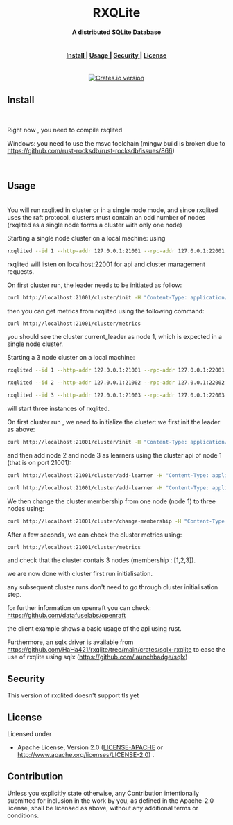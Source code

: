 <h1 align="center">RXQLite</h1>
<div align="center">
 <strong>
   A distributed SQLite Database
 </strong>
</div>
<br />


<div align="center">
  <h4>
    <a href="#install">
      Install
    </a>
    <span> | </span>
    <a href="#usage">
      Usage
    </a>
    <span> | </span>
    <a href="#security">
      Security
    </a>
    <span> | </span>
    <a href="#license">
      License
    </a>
  </h4>
</div>

<br />

<div align="center">
  
  <!-- Version -->
  <a href="https://crates.io/crates/rxqlite">
    <img src="https://img.shields.io/crates/v/rxqlite.svg?style=flat-square"
    alt="Crates.io version" /></a>
  
</div>

## Install

<br />

Right now , you need to compile rsqlited

Windows: you need to use the msvc toolchain (mingw build is broken due to https://github.com/rust-rocksdb/rust-rocksdb/issues/866)

<br />

## Usage

<br />
You will run rxqlited in cluster or in a single node mode, and since rxqlited uses the raft protocol, 
clusters must contain an odd number of nodes (rxqlited as a single node forms a cluster with only one node)

Starting a single node cluster on a local machine:
using
```bash
rxqlited --id 1 --http-addr 127.0.0.1:21001 --rpc-addr 127.0.0.1:22001
```

rxqlited will listen on localhost:22001 for api and cluster management requests.

On first cluster run, the leader needs to be initiated as follow:

```bash
curl http://localhost:21001/cluster/init -H "Content-Type: application/json" -d '{}'
```

then you can get metrics from rxqlited using the following command:

```bash
curl http://localhost:21001/cluster/metrics
```

you should see the cluster current_leader as node 1, which is expected in a single node cluster.

Starting a 3 node cluster on a local machine:

```bash
rxqlited --id 1 --http-addr 127.0.0.1:21001 --rpc-addr 127.0.0.1:22001

rxqlited --id 2 --http-addr 127.0.0.1:21002 --rpc-addr 127.0.0.1:22002

rxqlited --id 3 --http-addr 127.0.0.1:21003 --rpc-addr 127.0.0.1:22003

```

will start three instances of rxqlited.

On first cluster run , we need to initialize the cluster:
we first init the leader as above:
```bash
curl http://localhost:21001/cluster/init -H "Content-Type: application/json" -d '{}'
```
and then add node 2 and node 3 as learners using the cluster api of node 1 (that is on port 21001):


```bash
curl http://localhost:21001/cluster/add-learner -H "Content-Type: application/json" -d '[2, "127.0.0.1:21002", "127.0.0.1:22002"]'

curl http://localhost:21001/cluster/add-learner -H "Content-Type: application/json" -d '[3, "127.0.0.1:21003", "127.0.0.1:22003"]'

```

We then change the cluster membership from one node (node 1) to three nodes using:

```bash
curl http://localhost:21001/cluster/change-membership -H "Content-Type: application/json" -d '[1, 2, 3]'

```
After a few seconds, we can check the cluster metrics using:

```bash
curl http://localhost:21001/cluster/metrics
```

and check that the cluster contais 3 nodes (membership : [1,2,3]).


we are now done with cluster first run initialisation.

any subsequent cluster runs don't need to go through cluster initialisation step.

for further information on openraft you can check: https://github.com/datafuselabs/openraft

the client example shows a basic usage of the api using rust.

Furthermore, an sqlx driver is available from https://github.com/HaHa421/rxqlite/tree/main/crates/sqlx-rxqlite 
to ease the use of rxqlite using sqlx (https://github.com/launchbadge/sqlx)


## Security

This version of rxqlited doesn't support tls yet
 

## License

Licensed under

-   Apache License, Version 2.0
    ([LICENSE-APACHE](LICENSE-APACHE) or http://www.apache.org/licenses/LICENSE-2.0)
.

## Contribution

Unless you explicitly state otherwise, any Contribution intentionally submitted
for inclusion in the work by you, as defined in the Apache-2.0 license, shall be licensed as above, without any additional terms or conditions.















